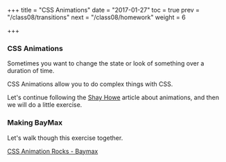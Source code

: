 +++
title = "CSS Animations"
date = "2017-01-27"
toc = true
prev = "/class08/transitions"
next = "/class08/homework"
weight = 6

+++

### CSS Animations

Sometimes you want to change the state or look of something over a duration of time.

CSS Animations allow you to do complex things with CSS.

Let's continue following the [Shay Howe](http://learn.shayhowe.com/advanced-html-css/transitions-animations/) article about animations, and then we will do a little exercise.

### Making BayMax

Let's walk though this exercise together.

[CSS Animation Rocks - Baymax](https://cssanimation.rocks/baymax/)